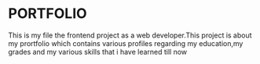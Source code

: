 # PORTFOLIO
This is my file the frontend project as a web developer.This project is about my prortfolio which contains various profiles regarding my education,my grades and my various skills that i have learned till now
